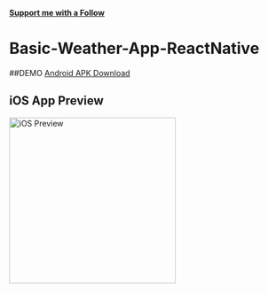 [**Support me with a Follow**](https://github.com/cagdasdag/followers)

# Basic-Weather-App-ReactNative  

##DEMO
[Android APK Download](http://cagdasdag.com/weather-apk.apk)

## iOS App Preview
<img src="http://i.hizliresim.com/aXZ082.gif" alt="iOS Preview" width="300px">
